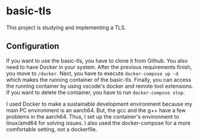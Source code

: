 # basic-tls
This project is studying and implementing a TLS.

## Configuration
If you want to use the basic-tls, you have to clone it from Github. You also need to have Docker in your system. After the previous requirements finish, you move to `/docker`. Next, you have to execute `docker-compose up -d` which makes the running container of the basic-tls. Finally, you can access the running container by using vscode's docker and remote tool extensions. If you want to delete the container, you have to run `docker-compose stop`.

I used Docker to make a sustainable development environment because my main PC environment is an aarch64. But, the gcc and the g++ have a few problems in the aarch64. Thus, I set up the container's environment to linux/amd64 for solving issues. I also used the docker-compose for a more comfortable setting, not a dockerfile. 
